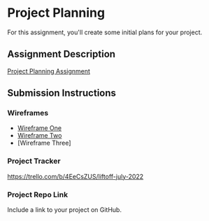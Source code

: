 # Project Planning
For this assignment, you'll create some initial plans for your project.

## Assignment Description
[Project Planning Assignment](https://education.launchcode.org/liftoff/modules/assignments/project-planning)

## Submission Instructions

### Wireframes

- [Wireframe One](./wireframe1.png)
- [Wireframe Two](./wireframe2.png)
- [Wireframe Three]

### Project Tracker

https://trello.com/b/4EeCsZUS/liftoff-july-2022

### Project Repo Link

Include a link to your project on GitHub.
